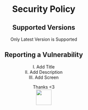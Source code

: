 <div align=center>
  
# Security Policy

## Supported Versions

Only Latest Version is Supported

## Reporting a Vulnerability

I. Add Title</br>
II. Add Description</br>
III. Add Screen</br>

Thanks <3</br>
<img height=50px src="https://github.com/Kokomichrzan/CPP-Data/blob/Docs/Assets/Thanks.gif"></img>
</div>
